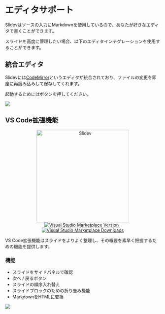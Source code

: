 # エディタサポート

Slidevはソースの入力にMarkdownを使用しているので、あなたが好きなエディタで書くことができます。

スライドを高度に管理したい場合、以下のエディタインテグレーションを使用することができます。

## 統合エディタ

Slidevには[CodeMirror](https://codemirror.net/)というエディタが統合されており、ファイルの変更を即座に再読み込みして保存してくれます。 

起動するためには<carbon-edit class="inline-icon-btn"/>ボタンを押してください。

![](/screenshots/integrated-editor.png)

## VS Code拡張機能

<p align="center">
    <a href="https://github.com/slidevjs/slidev" target="_blank">
        <img src="https://cdn.jsdelivr.net/gh/slidevjs/slidev/assets/logo-for-vscode.png" alt="Slidev" width="300"/>
    </a>
    <br>
    <a href="https://marketplace.visualstudio.com/items?itemName=antfu.slidev" target="__blank">
        <img src="https://img.shields.io/visual-studio-marketplace/v/antfu.slidev.svg?color=4EC5D4&amp;label=VS%20Code%20Marketplace&logo=visual-studio-code" alt="Visual Studio Marketplace Version" />
    </a>
    &nbsp;
    <a href="https://marketplace.visualstudio.com/items?itemName=antfu.slidev" target="__blank">
        <img src="https://img.shields.io/visual-studio-marketplace/d/antfu.slidev.svg?color=2B90B6" alt="Visual Studio Marketplace Downloads" />
    </a>
</p>

VS Code拡張機能はスライドをよりよく整理し、その概要を素早く把握するための機能を提供します。

### 機能

- スライドをサイドパネルで確認
- 次へ / 戻るボタン
- スライドの順序入れ替え
- スライドブロックのための折り畳み機能
- MarkdownをHTMLに変換

![](https://user-images.githubusercontent.com/11247099/116809994-cc2caa00-ab73-11eb-879f-60585747c3c9.png)

<Tweet id="1395333405345148930" />
